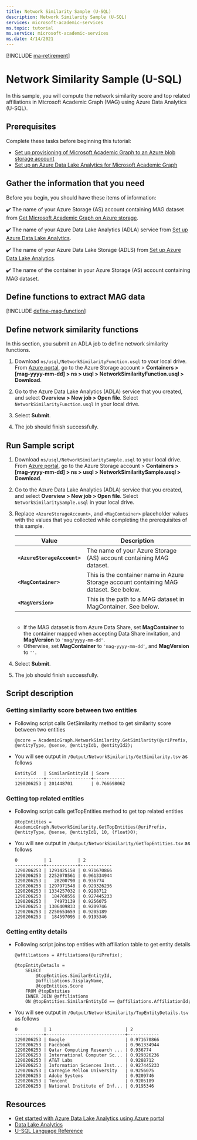 ```yaml
---
title: Network Similarity Sample (U-SQL)
description: Network Similarity Sample (U-SQL)
services: microsoft-academic-services
ms.topic: tutorial
ms.service: microsoft-academic-services
ms.date: 4/14/2021
---
```

[!INCLUDE [ma-retirement](../includes/ma-retirement.md)]

# Network Similarity Sample (U-SQL)

In this sample, you will compute the network similarity score and top related affiliations in Microsoft Academic Graph (MAG) using Azure Data Analytics (U-SQL).

## Prerequisites

Complete these tasks before beginning this tutorial:

* [Set up provisioning of Microsoft Academic Graph to an Azure blob storage account](get-started-setup-provisioning.md)
* [Set up an Azure Data Lake Analytics for Microsoft Academic Graph](get-started-setup-azure-data-lake-analytics.md)

## Gather the information that you need

   Before you begin, you should have these items of information:

   :heavy_check_mark:  The name of your Azure Storage (AS) account containing MAG dataset from [Get Microsoft Academic Graph on Azure storage](get-started-setup-provisioning.md#note-azure-storage-account-name).

   :heavy_check_mark:  The name of your Azure Data Lake Analytics (ADLA) service from [Set up Azure Data Lake Analytics](get-started-setup-azure-data-lake-analytics.md#create-azure-data-lake-analytics-account).

   :heavy_check_mark:  The name of your Azure Data Lake Storage (ADLS) from [Set up Azure Data Lake Analytics](get-started-setup-azure-data-lake-analytics.md#create-azure-data-lake-analytics-account).

   :heavy_check_mark:  The name of the container in your Azure Storage (AS) account containing MAG dataset.

## Define functions to extract MAG data

[!INCLUDE [define-mag-function](../includes/define-mag-function.md)]

## Define network similarity functions

In this section, you submit an ADLA job to define network similarity functions.

1. Download `ns/usql/NetworkSimilarityFunction.usql` to your local drive.<br>From [Azure portal](https://portal.azure.com), go to the Azure Storage account > **Containers > [mag-yyyy-mm-dd] > ns > usql > NetworkSimilarityFunction.usql > Download**.

1. Go to the Azure Data Lake Analytics (ADLA) service that you created, and select **Overview > New job > Open file**. Select `NetworkSimilarityFunction.usql` in your local drive.

1. Select **Submit**.

1. The job should finish successfully.

## Run Sample script

1. Download `ns/usql/NetworkSimilaritySample.usql` to your local drive.<br>From [Azure portal](https://portal.azure.com), go to the Azure Storage account > **Containers > [mag-yyyy-mm-dd] > ns > usql > NetworkSimilaritySample.usql > Download**.

1. Go to the Azure Data Lake Analytics (ADLA) service that you created, and select **Overview > New job > Open file**. Select `NetworkSimilaritySample.usql` in your local drive.

1. Replace `<AzureStorageAccount>`, and `<MagContainer>` placeholder values with the values that you collected while completing the prerequisites of this sample.

   | Value | Description |
   |-|-|
   | **`<AzureStorageAccount>`** | The name of your Azure Storage (AS) account containing MAG dataset. |
   | **`<MagContainer>`** | This is the container name in Azure Storage account containing MAG dataset. See below. |
   | **`<MagVersion>`** | This is the path to a MAG dataset in MagContainer.  See below. |

   <br>

   * If the MAG dataset is from Azure Data Share, set **MagContainer** to the container mapped when accepting Data Share invitation, and **MagVersion** to `'mag/yyyy-mm-dd'`.
   * Otherwise, set **MagContainer** to `'mag-yyyy-mm-dd'`, and **MagVersion** to `''`.

1. Select **Submit**.

1. The job should finish successfully.

## Script description

### Getting similarity score between two entities

* Following script calls GetSimilarity method to get similarity score between two entities

   ```U-SQL
   @score = AcademicGraph.NetworkSimilarity.GetSimilarity(@uriPrefix, @entityType, @sense, @entityId1, @entityId2);
   ```

* You will see output in `/Output/NetworkSimilarity/GetSimilarity.tsv` as follows

   ```
   EntityId   | SimilarEntityId | Score
   -----------+-----------------+------------
   1290206253 | 201448701       | 0.766698062
   ```

### Getting top related entities

* Following script calls getTopEntities method to get top related entities

   ```U-SQL
   @topEntities = AcademicGraph.NetworkSimilarity.GetTopEntities(@uriPrefix, @entityType, @sense, @entityId1, 10, (float)0);
   ```

* You will see output in `/Output/NetworkSimilarity/GetTopEntities.tsv` as follows

   ```
   0          | 1          | 2
   -----------+------------+------------
   1290206253 | 1291425158 | 0.971670866
   1290206253 | 2252078561 | 0.961334944
   1290206253 |   28200790 | 0.936774
   1290206253 | 1297971548 | 0.929326236
   1290206253 | 1334257032 | 0.9288712
   1290206253 |  184760556 | 0.927445233
   1290206253 |   74973139 | 0.9256075
   1290206253 | 1306409833 | 0.9209746
   1290206253 | 2250653659 | 0.9205189
   1290206253 |  184597095 | 0.9195346
   ```

### Getting entity details

* Following script joins top entities with affiliation table to get entity details

   ```U-SQL
   @affiliations = Affiliations(@uriPrefix);

   @topEntityDetails =
       SELECT
           @topEntities.SimilarEntityId,
           @affiliations.DisplayName,
           @topEntities.Score
       FROM @topEntities
       INNER JOIN @affiliations
       ON @topEntities.SimilarEntityId == @affiliations.AffiliationId;
   ```

* You will see output in `/Output/NetworkSimilarity/TopEntityDetails.tsv` as follows

   ```
   0          | 1                            | 2
   -----------+------------------------------+------------
   1290206253 | Google                       | 0.971670866
   1290206253 | Facebook                     | 0.961334944
   1290206253 | Qatar Computing Research ... | 0.936774
   1290206253 | International Computer Sc... | 0.929326236
   1290206253 | AT&T Labs                    | 0.9288712
   1290206253 | Information Sciences Inst... | 0.927445233
   1290206253 | Carnegie Mellon University   | 0.9256075
   1290206253 | Adobe Systems                | 0.9209746
   1290206253 | Tencent                      | 0.9205189
   1290206253 | National Institute of Inf... | 0.9195346
   ```

## Resources

* [Get started with Azure Data Lake Analytics using Azure portal](/azure/data-lake-analytics/data-lake-analytics-get-started-portal)
* [Data Lake Analytics](https://azure.microsoft.com/services/data-lake-analytics/)
* [U-SQL Language Reference](/u-sql/)
